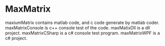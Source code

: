 # MaxMatrix
maxiumMatrix contains matlab code, and c code generate by matlab coder.
maxMatrixConsole is c++ console test of the code.
maxMatixDll is a dll project.
maxMatrixCSharp is a c# console test program.
maxMatrixWPF is a c# project. 
